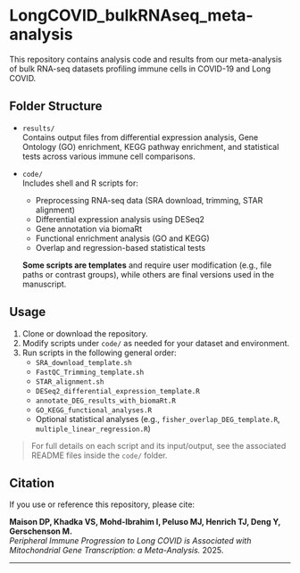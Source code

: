 # LongCOVID_bulkRNAseq_meta-analysis

This repository contains analysis code and results from our meta-analysis of bulk RNA-seq datasets profiling immune cells in COVID-19 and Long COVID.

## Folder Structure

- `results/`  
  Contains output files from differential expression analysis, Gene Ontology (GO) enrichment, KEGG pathway enrichment, and statistical tests across various immune cell comparisons.

- `code/`  
  Includes shell and R scripts for:
  - Preprocessing RNA-seq data (SRA download, trimming, STAR alignment)
  - Differential expression analysis using DESeq2
  - Gene annotation via biomaRt
  - Functional enrichment analysis (GO and KEGG)
  - Overlap and regression-based statistical tests

  **Some scripts are templates** and require user modification (e.g., file paths or contrast groups), while others are final versions used in the manuscript.

## Usage

1. Clone or download the repository.
2. Modify scripts under `code/` as needed for your dataset and environment.
3. Run scripts in the following general order:
   - `SRA_download_template.sh`
   - `FastQC_Trimming_template.sh`
   - `STAR_alignment.sh`
   - `DESeq2_differential_expression_template.R`
   - `annotate_DEG_results_with_biomaRt.R`
   - `GO_KEGG_functional_analyses.R`
   - Optional statistical analyses (e.g., `fisher_overlap_DEG_template.R`, `multiple_linear_regression.R`)

> For full details on each script and its input/output, see the associated README files inside the `code/` folder.

## Citation

If you use or reference this repository, please cite:

**Maison DP, Khadka VS, Mohd-Ibrahim I, Peluso MJ, Henrich TJ, Deng Y, Gerschenson M.**  
*Peripheral Immune Progression to Long COVID is Associated with Mitochondrial Gene Transcription: a Meta-Analysis.* 2025.

---